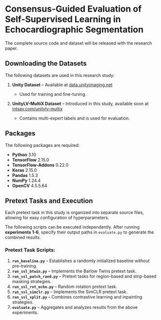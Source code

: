 # Consensus-Guided Evaluation of Self-Supervised Learning in Echocardiographic Segmentation

The complete source code and dataset will be released with the research paper.


## Downloading the Datasets

The following datasets are used in this research study:

1. **Unity Dataset** – Available at [data.unityimaging.net](https://data.unityimaging.net/)  
   - Used for training and fine-tuning.  

2. **UnityLV-MultiX Dataset** – Introduced in this study, available soon at [intsav.com/unitylv-multix](https://www.intsav.com/unitylv-multix)  
   - Contains multi-expert labels and is used for evaluation.  


## Packages

The following packages are required:

- **Python** 3.10  
- **TensorFlow** 2.15.0  
- **TensorFlow-Addons** 0.22.0  
- **Keras** 2.15.0  
- **Pandas** 1.5.3  
- **NumPy** 1.24.4  
- **OpenCV** 4.5.5.64


## Pretext Tasks and Execution

Each pretext task in this study is organized into separate source files, allowing for easy configuration of hyperparameters.  

The following scripts can be executed independently. After running **experiments 1-6**, specify their output paths in `evaluate.py` to generate the combined results.  

### Pretext Task Scripts:
1. **`run_baseline.py`** – Establishes a randomly initialized baseline without pre-training.  
2. **`run_ssl_btwin.py`** – Implements the Barlow Twins pretext task.  
3. **`run_ssl_patch_rand.py`** – Pretext tasks for region-based and strip-based masking strategies.  
4. **`run_ssl_rot_echo.py`** – Random rotation pretext task.  
5. **`run_ssl_simclr.py`** – Implements the SimCLR pretext task.  
6. **`run_ssl_split.py`** – Combines contrastive learning and inpainting strategies.  
7. **`evaluate.py`** – Aggregates and analyzes results from the above experiments.  


   
